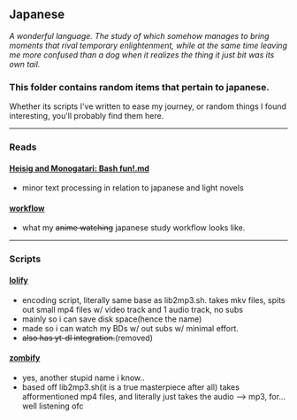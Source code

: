 ## Japanese
_A wonderful language. The study of which somehow manages to bring moments that
rival temporary enlightenment, while at the same time leaving me more confused
than a dog when it realizes the thing it just bit was its own tail._

### This folder contains random items that pertain to japanese.
Whether its scripts I've written to ease my journey, or random things I found
interesting, you'll probably find them here.
<hr>

### Reads

#### [Heisig and Monogatari: Bash fun!.md][1]
   * minor text processing in relation to japanese and light novels
   
#### [workflow][2]
   * what my ~~anime watching~~ japanese study workflow looks like.
<hr>

### Scripts

#### [lolify](https://github.com/Colseph/scripts/blob/master/japanese/lolify)
   * encoding script, literally same base as lib2mp3.sh. takes mkv files, spits
     out small mp4 files w/ video track and 1 audio track, no subs
   * mainly so i can save disk space(hence the name)
   * made so i can watch my BDs w/ out subs w/ minimal effort.
   * ~~also has yt-dl integration.~~(removed)

#### [zombify](https://github.com/Colseph/scripts/blob/master/japanese/zombify)
   * yes, another stupid name i know..
   * based off lib2mp3.sh(it is a true masterpiece after all) takes
     afformentioned mp4 files, and literally just takes the audio --> mp3,
     for... well listening ofc

[1]: /Heisig%20and%20Monogatari:%20Bash%20fun!.md
[2]: workflow.md
